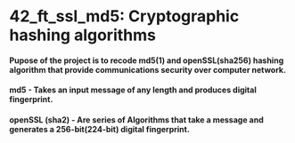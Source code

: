 # 42_ft_ssl_md5: Cryptographic hashing algorithms 

#### Pupose of the project is to recode md5(1) and openSSL(sha256) hashing algorithm that provide communications security over computer network.
#### md5 - Takes an input message of any length and produces digital fingerprint.
#### openSSL (sha2) - Are series of Algorithms that take a message and generates a 256-bit(224-bit) digital fingerprint.
